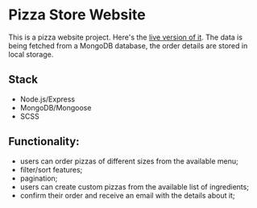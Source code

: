 # Pizza Store Website

This is a pizza website project. Here's the [live version of it](https://pizza-shop-6cqk.onrender.com/). The data is being fetched from a MongoDB database, the order details are stored in local storage.

## Stack
- Node.js/Express
- MongoDB/Mongoose
- SCSS

## Functionality:
- users can order pizzas of different sizes from the available menu;
- filter/sort features;
- pagination; 
- users can create custom pizzas from the available list of ingredients;
- confirm their order and receive an email with the details about it;